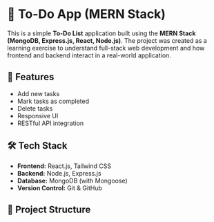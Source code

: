 # 📝 To-Do App (MERN Stack)

This is a simple **To-Do List** application built using the **MERN Stack (MongoDB, Express.js, React, Node.js)**. The project was created as a learning exercise to understand full-stack web development and how frontend and backend interact in a real-world application.

## 🚀 Features

- Add new tasks
- Mark tasks as completed
- Delete tasks
- Responsive UI
- RESTful API integration

## 🛠️ Tech Stack

- **Frontend:** React.js, Tailwind CSS
- **Backend:** Node.js, Express.js
- **Database:** MongoDB (with Mongoose)
- **Version Control:** Git & GitHub

## 📁 Project Structure

